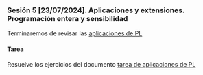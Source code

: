 ### Sesión 5 [23/07/2024]. Aplicaciones y extensiones. Programación entera y sensibilidad

Terminaremos de revisar las [aplicaciones de PL](https://docs.google.com/document/d/1zaAQceZ1nUFw1Bfc2RYcN87CS7_LQRJXAFDQE_BAdCM/edit?usp=sharing)

#### Tarea
Resuelve los ejercicios del documento [tarea de aplicaciones de PL](url)
